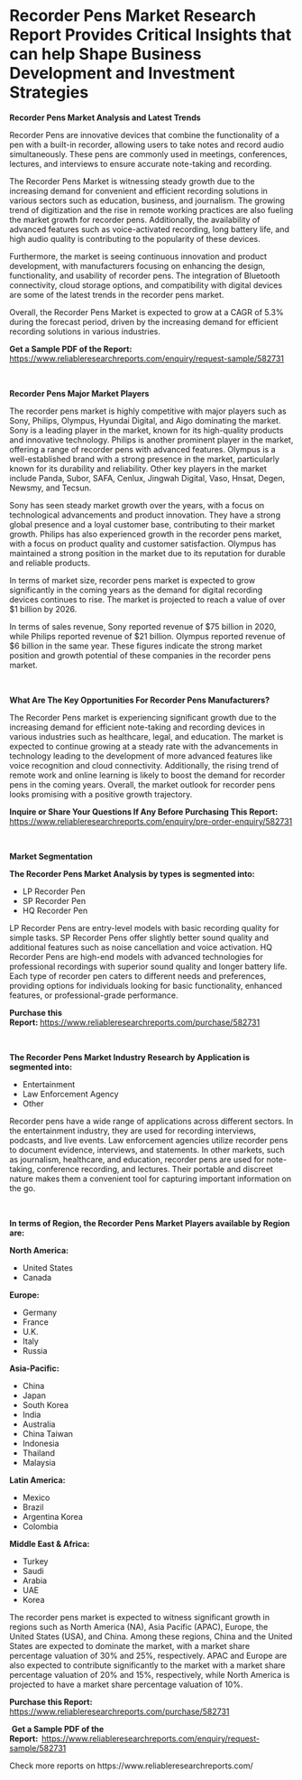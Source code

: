 <p><h1>Recorder Pens Market Research Report Provides Critical Insights that can help Shape Business Development and Investment Strategies</h1></p><p><strong>Recorder Pens Market Analysis and Latest Trends</strong></p>
<p><p>Recorder Pens are innovative devices that combine the functionality of a pen with a built-in recorder, allowing users to take notes and record audio simultaneously. These pens are commonly used in meetings, conferences, lectures, and interviews to ensure accurate note-taking and recording.</p><p>The Recorder Pens Market is witnessing steady growth due to the increasing demand for convenient and efficient recording solutions in various sectors such as education, business, and journalism. The growing trend of digitization and the rise in remote working practices are also fueling the market growth for recorder pens. Additionally, the availability of advanced features such as voice-activated recording, long battery life, and high audio quality is contributing to the popularity of these devices.</p><p>Furthermore, the market is seeing continuous innovation and product development, with manufacturers focusing on enhancing the design, functionality, and usability of recorder pens. The integration of Bluetooth connectivity, cloud storage options, and compatibility with digital devices are some of the latest trends in the recorder pens market.</p><p>Overall, the Recorder Pens Market is expected to grow at a CAGR of 5.3% during the forecast period, driven by the increasing demand for efficient recording solutions in various industries.</p></p>
<p><strong>Get a Sample PDF of the Report:&nbsp;</strong> <a href="https://www.reliableresearchreports.com/enquiry/request-sample/582731">https://www.reliableresearchreports.com/enquiry/request-sample/582731</a></p>
<p>&nbsp;</p>
<p><strong>Recorder Pens Major Market Players</strong></p>
<p><p>The recorder pens market is highly competitive with major players such as Sony, Philips, Olympus, Hyundai Digital, and Aigo dominating the market. Sony is a leading player in the market, known for its high-quality products and innovative technology. Philips is another prominent player in the market, offering a range of recorder pens with advanced features. Olympus is a well-established brand with a strong presence in the market, particularly known for its durability and reliability. Other key players in the market include Panda, Subor, SAFA, Cenlux, Jingwah Digital, Vaso, Hnsat, Degen, Newsmy, and Tecsun.</p><p>Sony has seen steady market growth over the years, with a focus on technological advancements and product innovation. They have a strong global presence and a loyal customer base, contributing to their market growth. Philips has also experienced growth in the recorder pens market, with a focus on product quality and customer satisfaction. Olympus has maintained a strong position in the market due to its reputation for durable and reliable products.</p><p>In terms of market size, recorder pens market is expected to grow significantly in the coming years as the demand for digital recording devices continues to rise. The market is projected to reach a value of over $1 billion by 2026. </p><p>In terms of sales revenue, Sony reported revenue of $75 billion in 2020, while Philips reported revenue of $21 billion. Olympus reported revenue of $6 billion in the same year. These figures indicate the strong market position and growth potential of these companies in the recorder pens market.</p></p>
<p>&nbsp;</p>
<p><strong>What Are The Key Opportunities For Recorder Pens Manufacturers?</strong></p>
<p><p>The Recorder Pens market is experiencing significant growth due to the increasing demand for efficient note-taking and recording devices in various industries such as healthcare, legal, and education. The market is expected to continue growing at a steady rate with the advancements in technology leading to the development of more advanced features like voice recognition and cloud connectivity. Additionally, the rising trend of remote work and online learning is likely to boost the demand for recorder pens in the coming years. Overall, the market outlook for recorder pens looks promising with a positive growth trajectory.</p></p>
<p><strong>Inquire or Share Your Questions If Any Before Purchasing This Report:</strong> <a href="https://www.reliableresearchreports.com/enquiry/pre-order-enquiry/582731">https://www.reliableresearchreports.com/enquiry/pre-order-enquiry/582731</a></p>
<p>&nbsp;</p>
<p><strong>Market Segmentation</strong></p>
<p><strong>The Recorder Pens Market Analysis by types is segmented into:</strong></p>
<p><ul><li>LP Recorder Pen</li><li>SP Recorder Pen</li><li>HQ Recorder Pen</li></ul></p>
<p><p>LP Recorder Pens are entry-level models with basic recording quality for simple tasks. SP Recorder Pens offer slightly better sound quality and additional features such as noise cancellation and voice activation. HQ Recorder Pens are high-end models with advanced technologies for professional recordings with superior sound quality and longer battery life. Each type of recorder pen caters to different needs and preferences, providing options for individuals looking for basic functionality, enhanced features, or professional-grade performance.</p></p>
<p><strong>Purchase this Report:&nbsp;</strong><a href="https://www.reliableresearchreports.com/purchase/582731">https://www.reliableresearchreports.com/purchase/582731</a></p>
<p>&nbsp;</p>
<p><strong>The Recorder Pens Market Industry Research by Application is segmented into:</strong></p>
<p><ul><li>Entertainment</li><li>Law Enforcement Agency</li><li>Other</li></ul></p>
<p><p>Recorder pens have a wide range of applications across different sectors. In the entertainment industry, they are used for recording interviews, podcasts, and live events. Law enforcement agencies utilize recorder pens to document evidence, interviews, and statements. In other markets, such as journalism, healthcare, and education, recorder pens are used for note-taking, conference recording, and lectures. Their portable and discreet nature makes them a convenient tool for capturing important information on the go.</p></p>
<p>&nbsp;</p>
<p><strong>In terms of Region, the Recorder Pens Market Players available by Region are:</strong></p>
<p>
    <p> <strong> North America: </strong>
        <ul>
            <li>United States</li>
            <li>Canada</li>
        </ul>
        </p> 
    <p> <strong> Europe: </strong>
        <ul>
            <li>Germany</li>
            <li>France</li>
            <li>U.K.</li>
            <li>Italy</li>
            <li>Russia</li>
        </ul>
        </p> 
    <p> <strong> Asia-Pacific: </strong>
        <ul>
            <li>China</li>
            <li>Japan</li>
            <li>South Korea</li>
            <li>India</li>
            <li>Australia</li>
            <li>China Taiwan</li>
            <li>Indonesia</li>
            <li>Thailand</li>
            <li>Malaysia</li>
        </ul>
        </p> 
    <p> <strong> Latin America: </strong>
        <ul>
            <li>Mexico</li>
            <li>Brazil</li>
            <li>Argentina Korea</li>
            <li>Colombia</li>
        </ul>
        </p> 
    <p> <strong> Middle East & Africa: </strong>
        <ul>
            <li>Turkey</li>
            <li>Saudi</li>
            <li>Arabia</li>
            <li>UAE</li>
            <li>Korea</li>
        </ul>
    </p>
    </p>
<p><p>The recorder pens market is expected to witness significant growth in regions such as North America (NA), Asia Pacific (APAC), Europe, the United States (USA), and China. Among these regions, China and the United States are expected to dominate the market, with a market share percentage valuation of 30% and 25%, respectively. APAC and Europe are also expected to contribute significantly to the market with a market share percentage valuation of 20% and 15%, respectively, while North America is projected to have a market share percentage valuation of 10%.</p></p>
<p><strong>Purchase this Report: </strong><a href="https://www.reliableresearchreports.com/purchase/582731">https://www.reliableresearchreports.com/purchase/582731</a></p>
<p>&nbsp;<strong>Get a Sample PDF of the Report:&nbsp;&nbsp;</strong><a href="https://www.reliableresearchreports.com/enquiry/request-sample/582731">https://www.reliableresearchreports.com/enquiry/request-sample/582731</a></p>
<p><strong></strong></p>
<p>Check more reports on https://www.reliableresearchreports.com/</p>